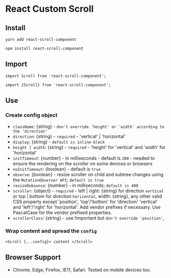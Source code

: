 # React Custom Scroll

## Install

```
yarn add react-scroll-component
```

```
npm install react-scroll-component
```

## Import

```
import Scroll from 'react-scroll-component';
```

```
import {Scroll} from 'react-scroll-component';
```

## Use

### Create config object

- `className`: {string} - `don't override 'height' or 'width' according to the 'direction'`
- `direction`: {string} - `required` - 'vertical' | 'horizontal'
- `display`: {string} - `default is inline-block`
- `height | width`: {string} - `required` - 'height' for 'vertical' and 'width' for 'horizontal'
- `initTimeout`: {number} - in milliseconds - default is `200` - needed to ensure the rendering on the scroller on some devices or browsers
- `noInitTimeout`: {boolean} - default is `true`
- `observe`: {boolean} - resize scroller on child and subtree changes using the `MutationObserver API`; `default is true`
- `resizeDebounce`: {number} - in milliseconds; `default is 400`
- `scroller`: {object} - `required` - left | right: {string} for direction `vertical` or top | bottom for direction `horizontal`, width: {string}, any other valid CSS property
  except 'position', 'top'/'bottom' for 'direction' 'vertical' and 'left'/'right' for 'horizontal'.
  Add vendor prefixes if necessary. Use PascalCase for the vendor prefixed properties.
- `scrollerClass`: {string} - use !important but `don't override 'position'`,

### Wrap content and spread the `config`

```
<Scroll {...config}> content </Scroll>
```

## Browser Support

- Chrome, Edge, Firefox, IE11, Safari. Tested on mobile devices too.
